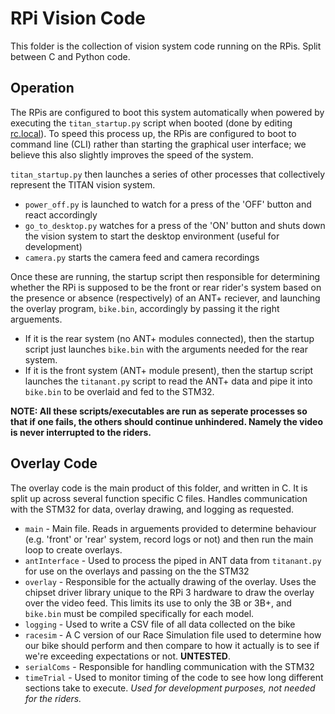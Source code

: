 # RPi Vision Code

This folder is the collection of vision system code running on the RPis. Split between C and Python code.

## Operation

The RPis are configured to boot this system automatically when powered by executing the `titan_startup.py` script when booted (done by editing [rc.local](https://linuxhint.com/use-etc-rc-local-boot/)). To speed this process up, the RPis are configured to boot to command line (CLI) rather than starting the graphical user interface; we believe this also slightly improves the speed of the system.

`titan_startup.py` then launches a series of other processes that collectively represent the TITAN vision system.

* `power_off.py` is launched to watch for a press of the 'OFF' button and react accordingly
* `go_to_desktop.py` watches for a press of the 'ON' button and shuts down the vision system to start the desktop environment (useful for development)
* `camera.py` starts the camera feed and camera recordings

Once these are running, the startup script then responsible for determining whether the RPi is supposed to be the front or rear rider's system based on the presence or absence (respectively) of an ANT+ reciever, and launching the overlay program, `bike.bin`, accordingly by passing it the right arguements. 

* If it is the rear system (no ANT+ modules connected), then the startup script just launches `bike.bin` with the arguments needed for the rear system.
* If it is the front system (ANT+ module present), then the startup script launches the `titanant.py` script to read the ANT+ data and pipe it into `bike.bin` to be overlaid and fed to the STM32.

**NOTE: All these scripts/executables are run as seperate processes so that if one fails, the others should continue unhindered. Namely the video is never interrupted to the riders.**

## Overlay Code

The overlay code is the main product of this folder, and written in C. It is split up across several function specific C files. Handles communication with the STM32 for data, overlay drawing, and logging as requested.

* `main` - Main file. Reads in arguements provided to determine behaviour (e.g. 'front' or 'rear' system, record logs or not) and then run the main loop to create overlays.
* `antInterface` - Used to process the piped in ANT data from `titanant.py` for use on the overlays and passing on the the STM32
* `overlay` - Responsible for the actually drawing of the overlay. Uses the chipset driver library unique to the RPi 3 hardware to draw the overlay over the video feed. This limits its use to only the 3B or 3B+, and `bike.bin` must be compiled specifically for each model.
* `logging` - Used to write a CSV file of all data collected on the bike
* `racesim` - A C version of our Race Simulation file used to determine how our bike should perform and then compare to how it actually is to see if we're exceeding expectations or not. **UNTESTED**.
* `serialComs` - Responsible for handling communication with the STM32
* `timeTrial` - Used to monitor timing of the code to see how long different sections take to execute. *Used for development purposes, not needed for the riders.*